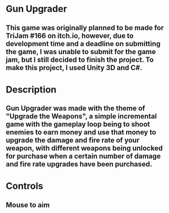 # Gun Upgrader
## This game was originally planned to be made for TriJam #166 on itch.io, however, due to development time and a deadline on submitting the game, I was unable to submit for the game jam, but I still decided to finish the project. To make this project, I used Unity 3D and C#.

# Description
## Gun Upgrader was made with the theme of "Upgrade the Weapons", a simple incremental game with the gameplay loop being to shoot enemies to earn money and use that money to upgrade the damage and fire rate of your weapon, with different weapons being unlocked for purchase when a certain number of damage and fire rate upgrades have been purchased.

# Controls
## Mouse to aim
